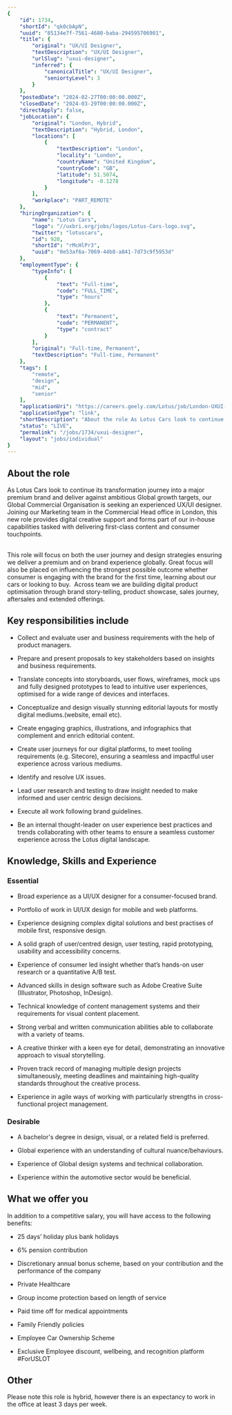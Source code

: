```yaml
---
{
	"id": 1734,
	"shortId": "qk0cbApN",
	"uuid": "85134e7f-7561-4680-baba-294595706901",
	"title": {
		"original": "UX/UI Designer",
		"textDescription": "UX/UI Designer",
		"urlSlug": "uxui-designer",
		"inferred": {
			"canonicalTitle": "UX/UI Designer",
			"seniortyLevel": 3
		}
	},
	"postedDate": "2024-02-27T00:00:00.000Z",
	"closedDate": "2024-03-29T00:00:00.000Z",
	"directApply": false,
	"jobLocation": {
		"original": "London, Hybrid",
		"textDescription": "Hybrid, London",
		"locations": [
			{
				"textDescription": "London",
				"locality": "London",
				"countryName": "United Kingdom",
				"countryCode": "GB",
				"latitude": 51.5074,
				"longitude": -0.1278
			}
		],
		"workplace": "PART_REMOTE"
	},
	"hiringOrganization": {
		"name": "Lotus Cars",
		"logo": "//uxbri.org/jobs/logos/Lotus-Cars-logo.svg",
		"twitter": "lotuscars",
		"id": 920,
		"shortId": "rMcHlPr3",
		"uuid": "0e53af6a-7069-44b8-a841-7d73c9f5953d"
	},
	"employmentType": {
		"typeInfo": [
			{
				"text": "Full-time",
				"code": "FULL_TIME",
				"type": "hours"
			},
			{
				"text": "Permanent",
				"code": "PERMANENT",
				"type": "contract"
			}
		],
		"original": "Full-time, Permanent",
		"textDescription": "Full-time, Permanent"
	},
	"tags": [
		"remote",
		"design",
		"mid",
		"senior"
	],
	"applicationUri": "https://careers.geely.com/Lotus/job/London-UXUI-Designer-LND/1039646501/",
	"applicationType": "link",
	"shortDescription": "About the role As Lotus Cars look to continue its transformation journey into a major premium brand and deliver against ambitious Global growth targets, our Global Commercial Organisation is seeking",
	"status": "LIVE",
	"permalink": "/jobs/1734/uxui-designer",
	"layout": "jobs/individual"
}
---
```

<h2>About the role</h2><p>As Lotus Cars look to continue its transformation journey into a major premium brand and deliver against ambitious Global growth targets, our Global Commercial Organisation is seeking an experienced UX/UI designer. Joining our Marketing team in the Commercial Head office in London, this new role provides digital creative support and forms part of our in-house capabilities tasked with delivering first-class content and consumer touchpoints.&nbsp;<br>&nbsp;</p><p>This role will focus on both the user journey and design strategies ensuring we deliver a premium and on brand experience globally. Great focus will also be placed on influencing the strongest possible outcome whether consumer is engaging with the brand for the first time, learning about our cars or looking to buy.&nbsp; Across team we are building digital product optimisation through brand story-telling, product showcase, sales journey, aftersales and extended offerings.</p><h2>Key responsibilities include</h2><ul><li><p>Collect and evaluate user and business requirements with the help of product managers.</p></li><li><p>Prepare and present proposals to key stakeholders based on insights and business requirements.</p></li><li><p>Translate concepts into storyboards, user flows, wireframes, mock ups and fully designed prototypes to lead to intuitive user experiences, optimised for a wide range of devices and interfaces.</p></li><li><p>Conceptualize and design visually stunning editorial layouts for mostly digital mediums.(website, email etc).</p></li><li><p>Create engaging graphics, illustrations, and infographics that complement and enrich editorial content.</p></li><li><p>Create user journeys for our digital platforms, to meet tooling requirements (e.g. Sitecore), ensuring a seamless and impactful user experience across various mediums.</p></li><li><p>Identify and resolve UX issues.</p></li><li><p>Lead user research and testing to draw insight needed to make informed and user centric design decisions.</p></li><li><p>Execute all work following brand guidelines.</p></li><li><p>Be an internal thought-leader on user experience best practices and trends collaborating with other teams to ensure a seamless customer experience across the Lotus digital landscape.&nbsp;</p></li></ul><h2>Knowledge, Skills and Experience&nbsp;</h2><h3>Essential</h3><ul><li><p>Broad experience as a UI/UX designer for a consumer-focused brand.</p></li><li><p>Portfolio of work in UI/UX design for mobile and web platforms.</p></li><li><p>Experience designing complex digital solutions and best practises of mobile first, responsive design.</p></li><li><p>A solid graph of user/centred design, user testing, rapid prototyping, usability and accessibility concerns.</p></li><li><p>Experience of consumer led insight whether that’s hands-on user research or a quantitative A/B test.</p></li><li><p>Advanced skills in design software such as Adobe Creative Suite (Illustrator, Photoshop, InDesign).</p></li><li><p>Technical knowledge of content management systems and their requirements for visual content placement.</p></li><li><p>Strong verbal and written communication abilities able to collaborate with a variety of teams.</p></li><li><p>A creative thinker with a keen eye for detail, demonstrating an innovative approach to visual storytelling.</p></li><li><p>Proven track record of managing multiple design projects simultaneously, meeting deadlines and maintaining high-quality standards throughout the creative process.</p></li><li><p>Experience in agile ways of working with particularly strengths in cross-functional project management.</p></li></ul><h3>Desirable</h3><ul><li><p>A bachelor's degree in design, visual, or a related field is preferred.</p></li><li><p>Global experience with an understanding of cultural nuance/behaviours.</p></li><li><p>Experience of Global design systems and technical collaboration.</p></li><li><p>Experience within the automotive sector would be beneficial.</p></li></ul><h2>What we offer you</h2><p>In addition to a competitive salary, you will have access to the following benefits:&nbsp;</p><ul><li><p>25 days’ holiday plus bank holidays</p></li><li><p>6% pension contribution</p></li><li><p>Discretionary annual bonus scheme, based on your contribution and the performance of the company</p></li><li><p>Private Healthcare</p></li><li><p>Group income protection based on length of service</p></li><li><p>Paid time off for medical appointments</p></li><li><p>Family Friendly policies</p></li><li><p>Employee Car Ownership Scheme</p></li><li><p>Exclusive Employee discount, wellbeing, and recognition platform #ForUSLOT</p></li></ul><h2>Other</h2><p>Please note this role is hybrid, however there is an expectancy to work in the office at least 3 days per week.</p>
